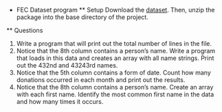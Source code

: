 * FEC Dataset program
** Setup
Download the [dataset](https://www.fec.gov/files/bulk-downloads/2018/indiv18.zip). Then, unzip the package into the base directory of the project.

** Questions
1. Write a program that will print out the total number of lines in the file.
2. Notice that the 8th column contains a person’s name. Write a program that loads in this data and creates an array with all name strings. Print out the 432nd and 43243rd names.
3. Notice that the 5th column contains a form of date. Count how many donations occurred in each month and print out the results.
4. Notice that the 8th column contains a person’s name. Create an array with each first name. Identify the most common first name in the data and how many times it occurs.